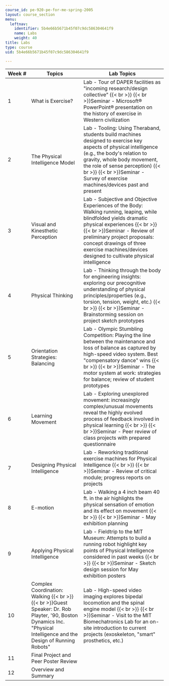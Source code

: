 ```yaml
---
course_id: pe-920-pe-for-me-spring-2005
layout: course_section
menu:
  leftnav:
    identifier: 5b4e66b5671b45f07c9dc586304641f9
    name: Labs
    weight: 40
title: Labs
type: course
uid: 5b4e66b5671b45f07c9dc586304641f9

---
```


| Week # | Topics | Lab Topics |
| --- | --- | --- |
| 1 | What is Exercise? | Lab - Tour of DAPER facilities as "incoming research/design collective"  {{< br >}}  {{< br >}}Seminar - Microsoft® PowerPoint® presentation on the history of exercise in Western civilization |
| 2 | The Physical Intelligence Model | Lab - Tooling: Using Theraband, students build machines designed to exercise key aspects of physical intelligence (e.g., the body's relation to gravity, whole body movement, the role of sense perception)  {{< br >}}  {{< br >}}Seminar - Survey of exercise machines/devices past and present |
| 3 | Visual and Kinesthetic Perception | Lab - Subjective and Objective Experiences of the Body: Walking running, leaping, while blindfolded yields dramatic physical experiences  {{< br >}}  {{< br >}}Seminar - Review of preliminary project proposals: concept drawings of three exercise machines/devices designed to cultivate physical intelligence |
| 4 | Physical Thinking | Lab - Thinking through the body for engineering insights: exploring our precognitive understanding of physical principles/properties (e.g., torsion, tension, weight, etc.)  {{< br >}}  {{< br >}}Seminar - Brainstorming session on project sketch prototypes |
| 5 | Orientation Strategies: Balancing | Lab - Olympic Stumbling Competition: Playing the line between the maintenance and loss of balance as captured by high-speed video system. Best "compensatory dance" wins  {{< br >}}  {{< br >}}Seminar - The motor system at work: strategies for balance; review of student prototypes |
| 6 | Learning Movement | Lab - Exploring unexplored movement: increasingly complex/unusual movements reveal the highly evolved process of feedback involved in physical learning  {{< br >}}  {{< br >}}Seminar - Peer review of class projects with prepared questionnaire |
| 7 | Designing Physical Intelligence | Lab - Reworking traditional exercise machines for Physical Intelligence  {{< br >}}  {{< br >}}Seminar - Review of critical module; progress reports on projects |
| 8 | E-motion | Lab - Walking a 4 inch beam 40 ft. in the air highlights the physical sensation of emotion and its effect on movement  {{< br >}}  {{< br >}}Seminar - May exhibition planning |
| 9 | Applying Physical Intelligence | Lab - Fieldtrip to the MIT Museum: Attempts to build a running robot highlight key points of Physical Intelligence considered in past weeks  {{< br >}}  {{< br >}}Seminar - Sketch design session for May exhibition posters |
| 10 | Complex Coordination: Walking  {{< br >}}  {{< br >}}Guest Speaker: Dr. Rob Playter, '90, Boston Dynamics Inc. "Physical Intelligence and the Design of Running Robots" | Lab - High-speed video imaging explores bipedal locomotion and the spinal engine model  {{< br >}}  {{< br >}}Seminar - Visit to the MIT Biomechatronics Lab for an on-site introduction to current projects (exoskeleton, "smart" prosthetics, etc.) |
| 11 | Final Project and Peer Poster Review |  |
| 12 | Overview and Summary |